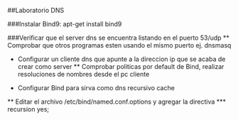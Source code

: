 ##Laboratorio DNS

###Instalar Bind9: apt-get install bind9

###Verificar que el server dns se encuentra listando en el puerto 53/udp
** Comprobar que otros programas esten usando el mismo puerto ej. dnsmasq

* Configurar un cliente dns que apunte a la direccion ip que se acaba de crear como server
** Comprobar politicas por default de Bind, realizar resoluciones de nombres desde el pc cliente

* Configurar Bind para sirva como dns recursivo cache

** Editar el archivo /etc/bind/named.conf.options y agregar la directiva
*** recursion yes;

